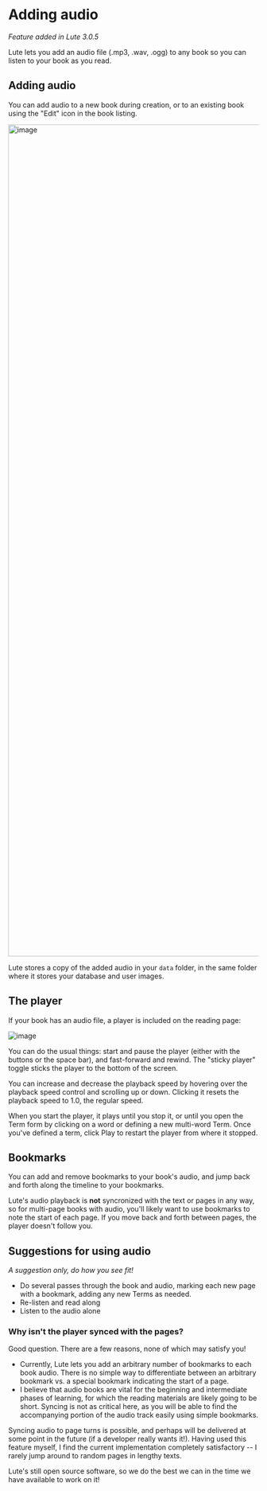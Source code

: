 # Adding audio

_Feature added in Lute 3.0.5_

Lute lets you add an audio file (.mp3, .wav, .ogg) to any book so you can listen to your book as you read.

## Adding audio

You can add audio to a new book during creation, or to an existing book using the "Edit" icon in the book listing.

<img width="1672" alt="image" src="https://github.com/jzohrab/lute-manual/assets/1637133/14609a82-25b9-48f3-8ad7-e8cfbef05b5b">

Lute stores a copy of the added audio in your `data` folder, in the same folder where it stores your database and user images.

## The player

If your book has an audio file, a player is included on the reading page:

![image](https://github.com/jzohrab/lute-manual/assets/1637133/53221a28-def1-4790-99c7-5266e23ff3fe)

You can do the usual things: start and pause the player (either with the buttons or the space bar), and fast-forward and rewind.  The "sticky player" toggle sticks the player to the bottom of the screen.

You can increase and decrease the playback speed by hovering over the playback speed control and scrolling up or down.  Clicking it resets the playback speed to 1.0, the regular speed.

When you start the player, it plays until you stop it, or until you open the Term form by clicking on a word or defining a new multi-word Term.  Once you've defined a term, click Play to restart the player from where it stopped.

## Bookmarks

You can add and remove bookmarks to your book's audio, and jump back and forth along the timeline to your bookmarks.

Lute's audio playback is **not** syncronized with the text or pages in any way, so for multi-page books with audio, you'll likely want to use bookmarks to note the start of each page.  If you move back and forth between pages, the player doesn't follow you.

## Suggestions for using audio

_A suggestion only, do how you see fit!_

* Do several passes through the book and audio, marking each new page with a bookmark, adding any new Terms as needed.
* Re-listen and read along
* Listen to the audio alone

### Why isn't the player synced with the pages?

Good question.  There are a few reasons, none of which may satisfy you!

* Currently, Lute lets you add an arbitrary number of bookmarks to each book audio.  There is no simple way to differentiate between an arbitrary bookmark vs. a special bookmark indicating the start of a page.
* I believe that audio books are vital for the beginning and intermediate phases of learning, for which the reading materials are likely going to be short.  Syncing is not as critical here, as you will be able to find the accompanying portion of the audio track easily using simple bookmarks.

Syncing audio to page turns is possible, and perhaps will be delivered at some point in the future (if a developer really wants it!).  Having used this feature myself, I find the current implementation completely satisfactory -- I rarely jump around to random pages in lengthy texts.

Lute's still open source software, so we do the best we can in the time we have available to work on it!